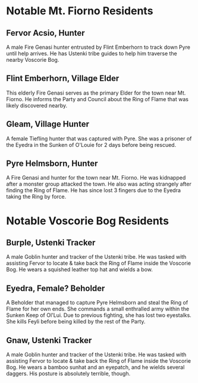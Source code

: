 # Notable Mt. Fiorno Residents

## Fervor Acsio, Hunter 

A male Fire Genasi hunter entrusted by Flint Emberhorn to track down Pyre until help arrives. He has Ustenki tribe guides to help him traverse the nearby Voscorie Bog.

## Flint Emberhorn, Village Elder 

This elderly Fire Genasi serves as the primary Elder for the town near Mt. Fiorno. He informs the Party and Council about the Ring of Flame that was likely discovered nearby.

## Gleam, Village Hunter 

A female Tiefling hunter that was captured with Pyre. She was a prisoner of the Eyedra in the Sunken of O'Louie for 2 days before being rescued.

## Pyre Helmsborn, Hunter 

A Fire Genasi and hunter for the town near Mt. Fiorno. He was kidnapped after a monster group attacked the town. He also was acting strangely after finding the Ring of Flame. He has since lost 3 fingers due to the Eyedra taking the Ring by force.

# Notable Voscorie Bog Residents

## Burple, Ustenki Tracker 

A male Goblin hunter and tracker of the Ustenki tribe. He was tasked with assisting Fervor to locate & take back the Ring of Flame inside the Voscorie Bog. He wears a squished leather top hat and wields a bow.

## Eyedra, Female? Beholder 

A Beholder that managed to capture Pyre Helmsborn and steal the Ring of Flame for her own ends. She commands a small enthralled army within the Sunken Keep of Ol'Lui. Due to previous fighting, she has lost two eyestalks. She kills Feyli before being killed by the rest of the Party.

## Gnaw, Ustenki Tracker 

A male Goblin hunter and tracker of the Ustenki tribe. He was tasked with assisting Fervor to locate & take back the Ring of Flame inside the Voscorie Bog. He wears a bamboo sunhat and an eyepatch, and he wields several daggers. His posture is absolutely terrible, though.